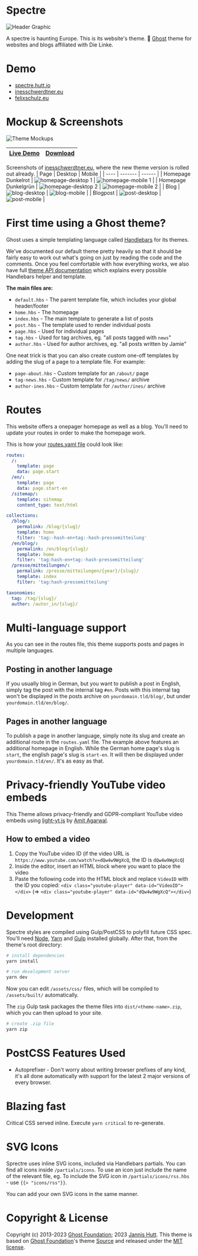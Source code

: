 # Spectre

![Header Graphic](/assets/readme-header.png)

A spectre is haunting Europe. This is its website's theme. 👻 [Ghost](https://github.com/TryGhost/Ghost) theme for websites and blogs affiliated with Die Linke.

# Demo
- [spectre.hutt.io](spectre.hutt.io)
- [inesschwerdtner.eu](https://inesschwerdtner.eu)
- [felixschulz.eu](https://felixschulz.eu)


# Mockup & Screenshots

![Theme Mockups](/assets/mockups.png)

|[Live Demo](https://spectre.hutt.io/)|[Download](https://github.com/hutt/spectre/releases/)|
|---|---|

Screenshots of [inesschwerdtner.eu](https://inesschwerdtner.eu), where the new theme version is rolled out already.
| Page | Desktop | Mobile |
| ---- | ------- | ------ |
| Homepage Dunkelrot | ![homepage-desktop 1](/assets/screenshots/homepage-desktop-2.png) | ![homepage-mobile 1](/assets/screenshots/homepage-mobile-2.jpeg) |
| Homepage Dunkelgrün | ![homepage-desktop 2](/assets/screenshots/homepage-desktop-1.png) | ![homepage-mobile 2](/assets/screenshots/homepage-mobile-1.jpeg) |
| Blog | ![blog-desktop](/assets/screenshots/blog-desktop.png) | ![blog-mobile](/assets/screenshots/blog-mobile.jpeg) |
| Blogpost | ![post-desktop](/assets/screenshots/post-desktop.png) | ![post-mobile](/assets/screenshots/post-mobile.jpeg) |

# First time using a Ghost theme?

Ghost uses a simple templating language called [Handlebars](http://handlebarsjs.com/) for its themes.

We've documented our default theme pretty heavily so that it should be fairly easy to work out what's going on just by reading the code and the comments. Once you feel comfortable with how everything works, we also have full [theme API documentation](https://themes.ghost.org) which explains every possible Handlebars helper and template.

**The main files are:**

- `default.hbs` - The parent template file, which includes your global header/footer
- `home.hbs` - The homepage
- `index.hbs` - The main template to generate a list of posts
- `post.hbs` - The template used to render individual posts
- `page.hbs` - Used for individual pages
- `tag.hbs` - Used for tag archives, eg. "all posts tagged with `news`"
- `author.hbs` - Used for author archives, eg. "all posts written by Jamie"

One neat trick is that you can also create custom one-off templates by adding the slug of a page to a template file. For example:

- `page-about.hbs` - Custom template for an `/about/` page
- `tag-news.hbs` - Custom template for `/tag/news/` archive
- `author-ines.hbs` - Custom template for `/author/ines/` archive

# Routes

This website offers a onepager homepage as well as a blog. You'll need to update your routes in order to make the homepage work.

This is how your [routes.yaml file](routes.yaml) could look like:
```yaml
routes:
  /: 
    template: page
    data: page.start
  /en/:
    template: page
    data: page.start-en
  /sitemap/:
    template: sitemap
    content_type: text/html

collections:
  /blog/:
    permalink: /blog/{slug}/
    template: home
    filter: 'tag:-hash-en+tag:-hash-pressemitteilung'
  /en/blog/:
    permalink: /en/blog/{slug}/
    template: home
    filter: 'tag:hash-en+tag:-hash-pressemitteilung'
  /presse/mitteilungen/:
    permalink: /presse/mitteilungen/{year}/{slug}/
    template: index
    filter: 'tag:hash-pressemitteilung'

taxonomies:
  tag: /tag/{slug}/
  author: /autor_in/{slug}/

```

# Multi-language support

As you can see in the routes file, this theme supports posts and pages in multiple languages. 

## Posting in another language

If you usually blog in German, but you want to publish a post in English, simply tag the post with the internal tag `#en`. Posts with this internal tag won't be displayed in the posts archive on `yourdomain.tld/blog/`, but under `yourdomain.tld/en/blog/`.

## Pages in another language

To publish a page in another language, simply note its slug and create an additional route in the `routes.yaml` file. The example above features an additional homepage in English. While the German home page's slug is `start`, the english page's slug is `start-en`. It will then be displayed under `yourdomain.tld/en/`. It's as easy as that.

# Privacy-friendly YouTube video embeds
This Theme allows privacy-friendly and GDPR-compliant YouTube video embeds using [light-yt.js](https://www.labnol.org/internet/light-youtube-embeds/27941/) by [Amit Agarwal](https://github.com/labnol). 

## How to embed a video
1. Copy the YouTube video ID (if the video URL is `https://www.youtube.com/watch?v=dQw4w9WgXcQ`, the ID is `dQw4w9WgXcQ`)
2. Inside the editor, insert an HTML block where you want to place the video
3. Paste the following code into the HTML block and replace `VideoID` with the ID you copied: `<div class="youtube-player" data-id="VideoID"></div>` (=> `<div class="youtube-player" data-id="dQw4w9WgXcQ"></div>`)

# Development

Spectre styles are compiled using Gulp/PostCSS to polyfill future CSS spec. You'll need [Node](https://nodejs.org/), [Yarn](https://yarnpkg.com/) and [Gulp](https://gulpjs.com) installed globally. After that, from the theme's root directory:

```bash
# install dependencies
yarn install

# run development server
yarn dev
```

Now you can edit `/assets/css/` files, which will be compiled to `/assets/built/` automatically.

The `zip` Gulp task packages the theme files into `dist/<theme-name>.zip`, which you can then upload to your site.

```bash
# create .zip file
yarn zip
```

# PostCSS Features Used

- Autoprefixer - Don't worry about writing browser prefixes of any kind, it's all done automatically with support for the latest 2 major versions of every browser.

# Blazing fast
Critical CSS served inline. Execute `yarn critical` to re-generate.

# SVG Icons

Sprectre uses inline SVG icons, included via Handlebars partials. You can find all icons inside `/partials/icons`. To use an icon just include the name of the relevant file, eg. To include the SVG icon in `/partials/icons/rss.hbs` - use `{{> "icons/rss"}}`.

You can add your own SVG icons in the same manner.

# Copyright & License
Copyright (c) 2013-2023 [Ghost Foundation](https://ghost.org); 2023 [Jannis Hutt](https://hutt.io). This theme is based on [Ghost Foundation](https://ghost.org)'s theme [Source](https://github.com/TryGhost/Source) and released under the [MIT license](LICENSE).